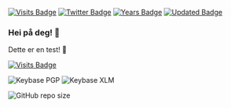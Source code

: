 [![Visits Badge](https://badges.pufler.dev/visits/venturahimself/venturahimself)](https:ventura.one)
[![Twitter Badge](https://img.shields.io/badge/Twitter-Profile-informational?style=flat&logo=twitter&logoColor=white&color=1CA2F1)](https://twitter.com/venturahimself)
[![Years Badge](https://badges.pufler.dev/years/venturahimself)](https://badges.pufler.dev)
[![Updated Badge](https://badges.pufler.dev/updated/venturahimself/venturahimself)](https://badges.pufler.dev)

### Hei på deg! 👋

Dette er en test! 💬

[![Visits Badge](https://badges.pufler.dev/visits/venturahimself/venturahimself)](https:ventura.one)

![Keybase PGP](https://img.shields.io/keybase/pgp/venturahimself?style=for-the-badge)
![Keybase XLM](https://img.shields.io/keybase/xlm/venturahimself?style=for-the-badge)


![GitHub repo size](https://img.shields.io/github/repo-size/venturahimself/venturahimself?style=for-the-badge)
<!--
**venturahimself/venturahimself** is a ✨ _special_ ✨ repository because its `README.md` (this file) appears on your GitHub profile.

Here are some ideas to get you started:

- 🔭 I’m currently working on ...
- 🌱 I’m currently learning ...
- 👯 I’m looking to collaborate on ...
- 🤔 I’m looking for help with ...
- 💬 Ask me about ...
- 📫 How to reach me: ...
- 😄 Pronouns: ...
- ⚡ Fun fact: ...
-->
